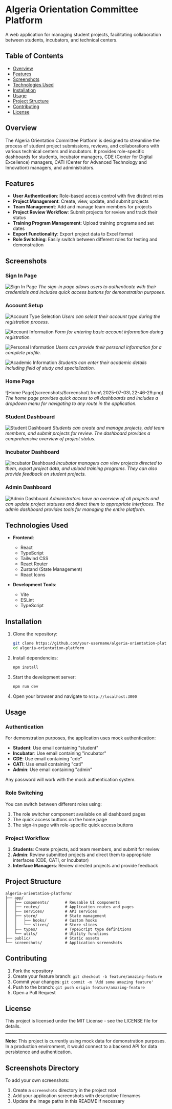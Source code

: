 # Algeria Orientation Committee Platform

A web application for managing student projects, facilitating collaboration between students, incubators, and technical centers.

## Table of Contents

- [Overview](#overview)
- [Features](#features)
- [Screenshots](#screenshots)
- [Technologies Used](#technologies-used)
- [Installation](#installation)
- [Usage](#usage)
- [Project Structure](#project-structure)
- [Contributing](#contributing)
- [License](#license)

## Overview

The Algeria Orientation Committee Platform is designed to streamline the process of student project submissions, reviews, and collaborations with various technical centers and incubators. It provides role-specific dashboards for students, incubator managers, CDE (Center for Digital Excellence) managers, CATI (Center for Advanced Technology and Innovation) managers, and administrators.

## Features

- **User Authentication**: Role-based access control with five distinct roles
- **Project Management**: Create, view, update, and submit projects
- **Team Management**: Add and manage team members for projects
- **Project Review Workflow**: Submit projects for review and track their status
- **Training Program Management**: Upload training programs and set dates
- **Export Functionality**: Export project data to Excel format
- **Role Switching**: Easily switch between different roles for testing and demonstration

## Screenshots

### Sign In Page
![Sign In Page](screenshots/signin.png)
*The sign-in page allows users to authenticate with their credentials and includes quick access buttons for demonstration purposes.*

### Account Setup
![Account Type Selection](screenshots/Account_type.png)
*Users can select their account type during the registration process.*

![Account Information](screenshots/account_info.png)
*Form for entering basic account information during registration.*

![Personal Information](screenshots/personal_info.png)
*Users can provide their personal information for a complete profile.*

![Academic Information](screenshots/acadimic.png)
*Students can enter their academic details including field of study and specialization.*

### Home Page
![Home Page](screenshots/Screenshot\ from\ 2025-07-03\ 22-46-29.png)
*The home page provides quick access to all dashboards and includes a dropdown menu for navigating to any route in the application.*

### Student Dashboard
![Student Dashboard](screenshots/Studen_dash.png)
*Students can create and manage projects, add team members, and submit projects for review. The dashboard provides a comprehensive overview of project status.*

### Incubator Dashboard
![Incubator Dashboard](screenshots/Incubateur_dash.png)
*Incubator managers can view projects directed to them, export project data, and upload training programs. They can also provide feedback on student projects.*

### Admin Dashboard
![Admin Dashboard](screenshots/Admin_dash.png)
*Administrators have an overview of all projects and can update project statuses and direct them to appropriate interfaces. The admin dashboard provides tools for managing the entire platform.*

## Technologies Used

- **Frontend**:
  - React
  - TypeScript
  - Tailwind CSS
  - React Router
  - Zustand (State Management)
  - React Icons

- **Development Tools**:
  - Vite
  - ESLint
  - TypeScript

## Installation

1. Clone the repository:
   ```bash
   git clone https://github.com/your-username/algeria-orientation-platform.git
   cd algeria-orientation-platform
   ```

2. Install dependencies:
   ```bash
   npm install
   ```

3. Start the development server:
   ```bash
   npm run dev
   ```

4. Open your browser and navigate to `http://localhost:3000`

## Usage

### Authentication

For demonstration purposes, the application uses mock authentication:

- **Student**: Use email containing "student"
- **Incubator**: Use email containing "incubator"
- **CDE**: Use email containing "cde"
- **CATI**: Use email containing "cati"
- **Admin**: Use email containing "admin"

Any password will work with the mock authentication system.

### Role Switching

You can switch between different roles using:

1. The role switcher component available on all dashboard pages
2. The quick access buttons on the home page
3. The sign-in page with role-specific quick access buttons

### Project Workflow

1. **Students**: Create projects, add team members, and submit for review
2. **Admin**: Review submitted projects and direct them to appropriate interfaces (CDE, CATI, or Incubator)
3. **Interface Managers**: Review directed projects and provide feedback

## Project Structure

```
algeria-orientation-platform/
├── app/
│   ├── components/       # Reusable UI components
│   ├── routes/           # Application routes and pages
│   ├── services/         # API services
│   ├── store/            # State management
│   │   ├── hooks/        # Custom hooks
│   │   └── slices/       # Store slices
│   ├── types/            # TypeScript type definitions
│   └── utils/            # Utility functions
├── public/               # Static assets
└── screenshots/          # Application screenshots
```

## Contributing

1. Fork the repository
2. Create your feature branch: `git checkout -b feature/amazing-feature`
3. Commit your changes: `git commit -m 'Add some amazing feature'`
4. Push to the branch: `git push origin feature/amazing-feature`
5. Open a Pull Request

## License

This project is licensed under the MIT License - see the LICENSE file for details.

---

**Note**: This project is currently using mock data for demonstration purposes. In a production environment, it would connect to a backend API for data persistence and authentication.

## Screenshots Directory

To add your own screenshots:

1. Create a `screenshots` directory in the project root
2. Add your application screenshots with descriptive filenames
3. Update the image paths in this README if necessary
